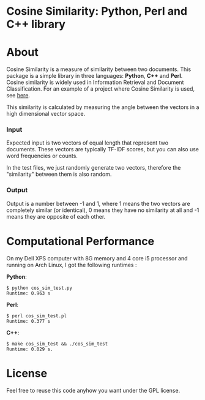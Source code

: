 
# Cosine Similarity: Python, Perl and C++ library

# About

Cosine Similarity is a measure of similarity between two documents. This package
is a simple library in three languages: __Python__, __C++__ and __Perl__. Cosine
similarity is widely used in Information Retrieval and Document Classification.
For an example of a project where Cosine Similarity is used, see [here](https://gitlab.com/vgratian/porn_tweets).

This similarity is calculated by measuring the angle between the vectors in a
high dimensional vector space.

### Input
Expected input is two vectors of equal length that represent two documents.
These vectors are typically TF-IDF scores, but you can also use word frequencies
or counts.

In the test files, we just randomly generate two vectors, therefore the
"similarity" between them is also random.

### Output

Output is a number between -1 and 1, where 1 means the two vectors are
completely similar (or identical), 0 means they have no similarity at all and -1
means they are opposite of each other.

# Computational Performance

On my Dell XPS computer with 8G memory and 4 core i5 processor and running on
Arch Linux, I got the following runtimes :


__Python__:
```
$ python cos_sim_test.py
Runtime: 0.963 s
```

__Perl__:
```
$ perl cos_sim_test.pl
Runtime: 0.377 s
```

__C++__:
```
$ make cos_sim_test && ./cos_sim_test
Runtime: 0.029 s.

```

# License

Feel free to reuse this code anyhow you want under the GPL license.

